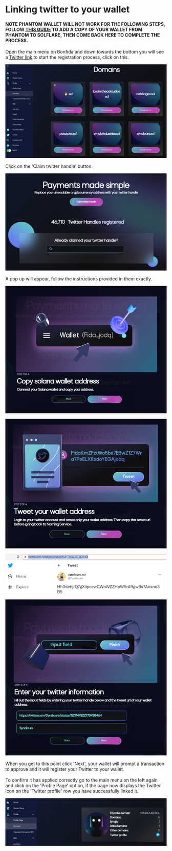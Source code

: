 # Linking twitter to your wallet

#### NOTE PHANTOM WALLET WILL NOT WORK FOR THE FOLLOWING STEPS, FOLLOW [THIS GUIDE](adding-your-phantom-wallet-to-solflare.md) TO ADD A COPY OF YOUR WALLET FROM PHANTOM TO SOLFLARE, THEN COME BACK HERE TO COMPLETE THE PROCESS.&#x20;

Open the main menu on Bonfida and down towards the bottom you will see a [Twitter link](https://naming.bonfida.org/#/twitter-registration) to start the registration process, click on this.

![](<../../.gitbook/assets/image (27).png>)

Click on the 'Claim twitter handle' button.

![](<../../.gitbook/assets/image (10).png>)

A pop up will appear, follow the instructions provided in them exactly.

![Copy your wallet address](<../../.gitbook/assets/image (5).png>)

![Tweet your wallet address, do not add anything else to it](<../../.gitbook/assets/image (28).png>)

![Copy the link to your tweet](<../../.gitbook/assets/image (23).png>)

![Paste the link in the top box, the bottow will autopopulate with your twitter handle](<../../.gitbook/assets/image (25).png>)

When you get to this point click 'Next', your wallet will prompt a transaction to approve and it will register your Twitter to your wallet.\
\
To confirm it has applied correctly go to the main menu on the left again and click on the 'Profile Page' option, if the page now displays the Twitter icon on the 'Twitter profile' row you have successfully linked it.

![](<../../.gitbook/assets/image (2).png>)
